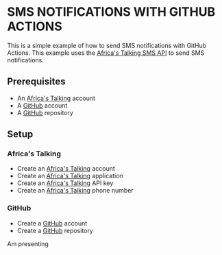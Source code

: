 # SMS NOTIFICATIONS WITH GITHUB ACTIONS

This is a simple example of how to send SMS notifications with GitHub Actions. This example uses the [Africa's Talking SMS API](https://africastalking.com/sms) to send SMS notifications.

## Prerequisites

- An [Africa's Talking](https://africastalking.com) account
- A [GitHub](https://github.com) account
- A [GitHub](https://github.com) repository

## Setup

### Africa's Talking

- Create an [Africa's Talking](https://africastalking.com) account
- Create an [Africa's Talking](https://africastalking.com) application
- Create an [Africa's Talking](https://africastalking.com) API key
- Create an [Africa's Talking](https://africastalking.com) phone number

### GitHub

- Create a [GitHub](https://github.com) account
- Create a [GitHub](https://github.com) repository

Am presenting